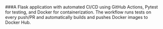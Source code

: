 ###A Flask application with automated CI/CD using GitHub Actions, Pytest for testing, and Docker for containerization. The workflow runs tests on every push/PR and automatically builds and pushes Docker images to Docker Hub.
